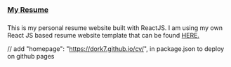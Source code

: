 ### <a href="https://cv.dork7.tk/">My Resume</a>

###

This is my personal resume website built with ReactJS. I am using my own React JS based resume website template that can be found <a href="https://github.com/dork7/cv-template-react">HERE.</a>

// add "homepage": "https://dork7.github.io/cv/", in package.json to deploy on github pages
